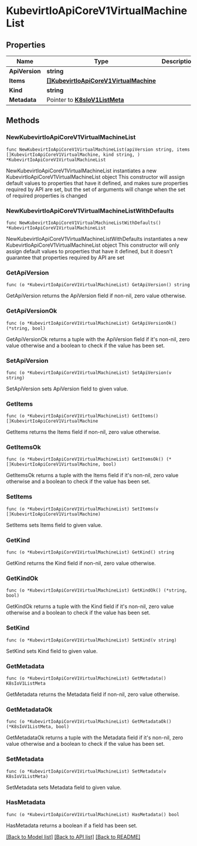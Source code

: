 # KubevirtIoApiCoreV1VirtualMachineList

## Properties

Name | Type | Description | Notes
------------ | ------------- | ------------- | -------------
**ApiVersion** | **string** |  | 
**Items** | [**[]KubevirtIoApiCoreV1VirtualMachine**](KubevirtIoApiCoreV1VirtualMachine.md) |  | 
**Kind** | **string** |  | 
**Metadata** | Pointer to [**K8sIoV1ListMeta**](K8sIoV1ListMeta.md) |  | [optional] 

## Methods

### NewKubevirtIoApiCoreV1VirtualMachineList

`func NewKubevirtIoApiCoreV1VirtualMachineList(apiVersion string, items []KubevirtIoApiCoreV1VirtualMachine, kind string, ) *KubevirtIoApiCoreV1VirtualMachineList`

NewKubevirtIoApiCoreV1VirtualMachineList instantiates a new KubevirtIoApiCoreV1VirtualMachineList object
This constructor will assign default values to properties that have it defined,
and makes sure properties required by API are set, but the set of arguments
will change when the set of required properties is changed

### NewKubevirtIoApiCoreV1VirtualMachineListWithDefaults

`func NewKubevirtIoApiCoreV1VirtualMachineListWithDefaults() *KubevirtIoApiCoreV1VirtualMachineList`

NewKubevirtIoApiCoreV1VirtualMachineListWithDefaults instantiates a new KubevirtIoApiCoreV1VirtualMachineList object
This constructor will only assign default values to properties that have it defined,
but it doesn't guarantee that properties required by API are set

### GetApiVersion

`func (o *KubevirtIoApiCoreV1VirtualMachineList) GetApiVersion() string`

GetApiVersion returns the ApiVersion field if non-nil, zero value otherwise.

### GetApiVersionOk

`func (o *KubevirtIoApiCoreV1VirtualMachineList) GetApiVersionOk() (*string, bool)`

GetApiVersionOk returns a tuple with the ApiVersion field if it's non-nil, zero value otherwise
and a boolean to check if the value has been set.

### SetApiVersion

`func (o *KubevirtIoApiCoreV1VirtualMachineList) SetApiVersion(v string)`

SetApiVersion sets ApiVersion field to given value.


### GetItems

`func (o *KubevirtIoApiCoreV1VirtualMachineList) GetItems() []KubevirtIoApiCoreV1VirtualMachine`

GetItems returns the Items field if non-nil, zero value otherwise.

### GetItemsOk

`func (o *KubevirtIoApiCoreV1VirtualMachineList) GetItemsOk() (*[]KubevirtIoApiCoreV1VirtualMachine, bool)`

GetItemsOk returns a tuple with the Items field if it's non-nil, zero value otherwise
and a boolean to check if the value has been set.

### SetItems

`func (o *KubevirtIoApiCoreV1VirtualMachineList) SetItems(v []KubevirtIoApiCoreV1VirtualMachine)`

SetItems sets Items field to given value.


### GetKind

`func (o *KubevirtIoApiCoreV1VirtualMachineList) GetKind() string`

GetKind returns the Kind field if non-nil, zero value otherwise.

### GetKindOk

`func (o *KubevirtIoApiCoreV1VirtualMachineList) GetKindOk() (*string, bool)`

GetKindOk returns a tuple with the Kind field if it's non-nil, zero value otherwise
and a boolean to check if the value has been set.

### SetKind

`func (o *KubevirtIoApiCoreV1VirtualMachineList) SetKind(v string)`

SetKind sets Kind field to given value.


### GetMetadata

`func (o *KubevirtIoApiCoreV1VirtualMachineList) GetMetadata() K8sIoV1ListMeta`

GetMetadata returns the Metadata field if non-nil, zero value otherwise.

### GetMetadataOk

`func (o *KubevirtIoApiCoreV1VirtualMachineList) GetMetadataOk() (*K8sIoV1ListMeta, bool)`

GetMetadataOk returns a tuple with the Metadata field if it's non-nil, zero value otherwise
and a boolean to check if the value has been set.

### SetMetadata

`func (o *KubevirtIoApiCoreV1VirtualMachineList) SetMetadata(v K8sIoV1ListMeta)`

SetMetadata sets Metadata field to given value.

### HasMetadata

`func (o *KubevirtIoApiCoreV1VirtualMachineList) HasMetadata() bool`

HasMetadata returns a boolean if a field has been set.


[[Back to Model list]](../README.md#documentation-for-models) [[Back to API list]](../README.md#documentation-for-api-endpoints) [[Back to README]](../README.md)


